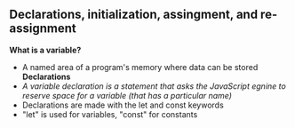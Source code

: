 ## Declarations, initialization, assingment, and re-assignment ##
**What is a variable?**
- A named area of a program's memory where data can be stored
**Declarations**
- *A variable declaration is a statement that asks the JavaScript egnine to reserve space for a variable (that has a particular name)*
- Declarations are made with the let and const keywords
- "let" is used for variables, "const" for constants

